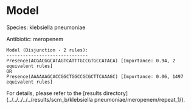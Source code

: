 
# Model

Species: klebsiella pneumoniae

Antibiotic: meropenem

```
Model (Disjunction - 2 rules):
------------------------------
Presence(ACGACGGCATAGTCATTTGCCGTGCCATACA) [Importance: 0.94, 2 equivalent rules]
OR
Presence(AAAAAAGCACCGGCTGGCCGCGCTTCAAAGC) [Importance: 0.06, 1497 equivalent rules]

```

For details, please refer to the [results directory](../../../../../results/scm_b/klebsiella pneumoniae/meropenem/repeat_1/).


